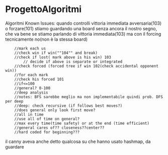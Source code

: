 # ProgettoAlgoritmi
Algoritmi
Known Issues: quando controlli vittoria immediata avversaria(103) o forzare(101) stiamo guardando una board senza ancora il nostro segno, che va bene se stiamo parlando di vittoria immediata(103) ma con il forcing tecnicamente no(non è la stessa board)

		//mark each us
		//check win if win(""104"" and break)
  		//check if lost( mark above is his win) 103
    		// decide if above is separate or integrated
		//check forced (forced tree if win 102(check accidental opponent win))
  		//for each mark
  		//check his forced 101
		//if<=100
		//general? 0-100
		//deep analysis
		//notes: BFS sarebbe meglio ma non implementabile quindi prob. DFS per deep
		//deep: check recursive (if follows best moves?)
  		//does general only look first move?
		//all in time
  		//use all of time on general?
		//max every time(time safety) or at the end (time efficient)
		//general cares of?? closeness??center??
		//hard coded for beginning???
il canny aveva anche detto qualcosa su che hanno usato hashmap, da guardare 
